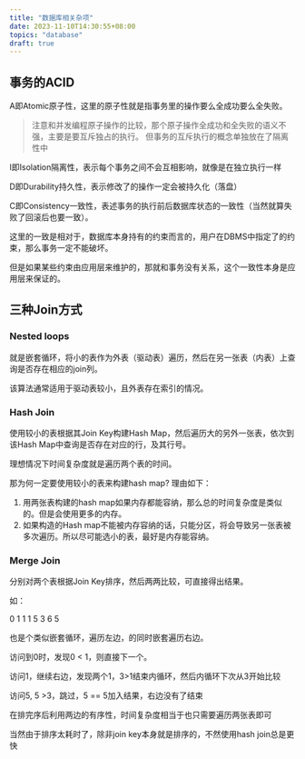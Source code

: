 ```yaml
---
title: "数据库相关杂项"
date: 2023-11-10T14:30:55+08:00
topics: "database"
draft: true
---
```


## 事务的ACID

A即Atomic原子性，这里的原子性就是指事务里的操作要么全成功要么全失败。

> 注意和并发编程原子操作的比较，那个原子操作全成功和全失败的语义不强，主要是要互斥独占的执行。
> 但事务的互斥执行的概念单独放在了隔离性中

I即Isolation隔离性，表示每个事务之间不会互相影响，就像是在独立执行一样

D即Durability持久性，表示修改了的操作一定会被持久化（落盘）

C即Consistency一致性，表述事务的执行前后数据库状态的一致性（当然就算失败了回滚后也要一致）。

这里的一致是相对于，数据库本身持有的约束而言的，用户在DBMS中指定了的约束，那么事务一定不能破坏。

但是如果某些约束由应用层来维护的，那就和事务没有关系，这个一致性本身是应用层来保证的。

## 三种Join方式

### Nested loops

就是嵌套循环，将小的表作为外表（驱动表）遍历，然后在另一张表（内表）上查询是否存在相应的join列。

该算法通常适用于驱动表较小，且外表存在索引的情况。

### Hash Join

使用较小的表根据其Join Key构建Hash Map，然后遍历大的另外一张表，依次到该Hash Map中查询是否存在对应的行，及其行号。

理想情况下时间复杂度就是遍历两个表的时间。

那为何一定要使用较小的表来构建hash map? 理由如下：

1. 用两张表构建的hash map如果内存都能容纳，那么总的时间复杂度是类似的。但是会使用更多的内存。
2. 如果构造的Hash map不能被内存容纳的话，只能分区，将会导致另一张表被多次遍历。所以尽可能选小的表，最好是内存能容纳。

### Merge Join

分别对两个表根据Join Key排序，然后两两比较，可直接得出结果。

如：

0  1
1  1
5  3
6  5

也是个类似嵌套循环，遍历左边，的同时嵌套遍历右边。

访问到0时，发现0 < 1，则直接下一个。

访问1，继续右边，发现两个1，3>1结束内循环，然后内循环下次从3开始比较

访问5, 5 >3，跳过，5 == 5加入结果，右边没有了结束

在排完序后利用两边的有序性，时间复杂度相当于也只需要遍历两张表即可

当然由于排序太耗时了，除非join key本身就是排序的，不然使用hash join总是更快

